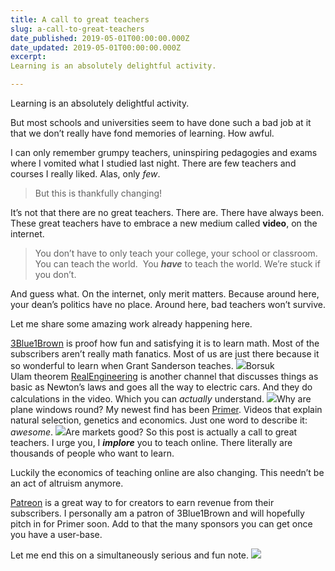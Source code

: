 ```yaml
---
title: A call to great teachers
slug: a-call-to-great-teachers
date_published: 2019-05-01T00:00:00.000Z
date_updated: 2019-05-01T00:00:00.000Z
excerpt: 
Learning is an absolutely delightful activity.

---
```


Learning is an absolutely delightful activity.

But most schools and universities seem to have done such a bad job at it that we don’t really have fond memories of learning. How awful.

I can only remember grumpy teachers, uninspiring pedagogies and exams where I vomited what I studied last night. There are few teachers and courses I really liked. Alas, only *few*.

> But this is thankfully changing!

It’s not that there are no great teachers. There are. There have always been. These great teachers have to embrace a new medium called **video**, on the internet.

> You don’t have to only teach your college, your school or classroom. 
> You can teach the world. 
> You ***have*** to teach the world. We’re stuck if you don’t.

And guess what. On the internet, only merit matters. Because around here, your dean’s politics have no place. Around here, bad teachers won’t survive.

Let me share some amazing work already happening here.

[3Blue1Brown](https://www.youtube.com/channel/UCYO_jab_esuFRV4b17AJtAw) is proof how fun and satisfying it is to learn math. Most of the subscribers aren’t really math fanatics. Most of us are just there because it so wonderful to learn when Grant Sanderson teaches.
![](__GHOST_URL__/content/images/downloaded_images/A-call-to-great-teachers/1-xiK0AttPEeoyMoGBKeEgCg.png)Borsuk Ulam theorem
[RealEngineering](https://www.youtube.com/channel/UCR1IuLEqb6UEA_zQ81kwXfg) is another channel that discusses things as basic as Newton’s laws and goes all the way to electric cars. And they do calculations in the video. Which you can *actually* understand.
![](__GHOST_URL__/content/images/downloaded_images/A-call-to-great-teachers/1-yVnr0gc-t_4XfqiDx6FLFQ.png)Why are plane windows round?
My newest find has been [Primer](https://www.youtube.com/channel/UCKzJFdi57J53Vr_BkTfN3uQ). Videos that explain natural selection, genetics and economics. Just one word to describe it: *awesome*.
![](__GHOST_URL__/content/images/downloaded_images/A-call-to-great-teachers/1-Sg_x545ozTGIhZPNCxjntw.png)Are markets good?
So this post is actually a call to great teachers.
I urge you, I ***implore*** you to teach online. There literally are thousands of people who want to learn.

Luckily the economics of teaching online are also changing. This needn’t be an act of altruism anymore.

[Patreon](https://www.patreon.com/) is a great way to for creators to earn revenue from their subscribers. I personally am a patron of 3Blue1Brown and will hopefully pitch in for Primer soon.
Add to that the many sponsors you can get once you have a user-base.

Let me end this on a simultaneously serious and fun note.
![](__GHOST_URL__/content/images/downloaded_images/A-call-to-great-teachers/1-DHF7MykSZ6iZaih_L9UwHA.jpeg)
